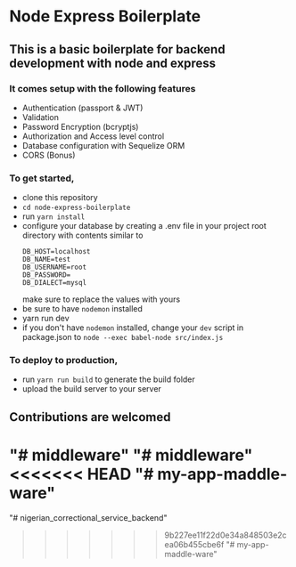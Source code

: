 # Node Express Boilerplate

## This is a basic boilerplate for backend development with node and express

### It comes setup with the following features

- Authentication (passport & JWT)
- Validation
- Password Encryption (bcryptjs)
- Authorization and Access level control
- Database configuration with Sequelize ORM
- CORS (Bonus)

### To get started,

- clone this repository
- `cd node-express-boilerplate`
- run `yarn install`
- configure your database by creating a .env file in your project root directory with contents similar to
  ```
  DB_HOST=localhost
  DB_NAME=test
  DB_USERNAME=root
  DB_PASSWORD=
  DB_DIALECT=mysql
  ```
  make sure to replace the values with yours
- be sure to have `nodemon` installed
- yarn run dev
- if you don't have `nodemon` installed, change your `dev` script in package.json to `node --exec babel-node src/index.js`

### To deploy to production,

- run `yarn run build` to generate the build folder
- upload the build server to your server

## Contributions are welcomed
"# middleware" 
"# middleware" 
<<<<<<< HEAD
"# my-app-maddle-ware" 
=======
"# nigerian_correctional_service_backend" 
>>>>>>> 9b227ee11f22d0e34a848503e2cea06b455cbe6f
"# my-app-maddle-ware" 
